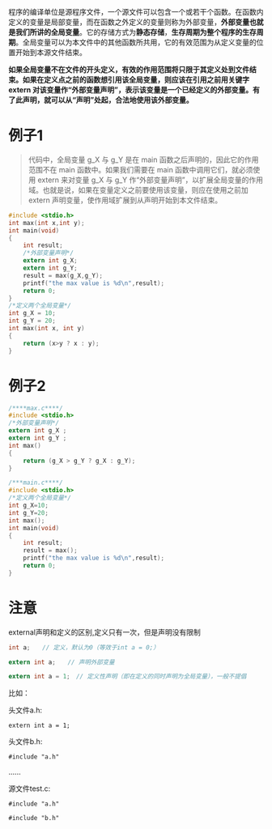 程序的编译单位是源程序文件，一个源文件可以包含一个或若干个函数。在函数内定义的变量是局部变量，而在函数之外定义的变量则称为外部变量，**外部变量也就是我们所讲的全局变量**。它的存储方式为**静态存储**，**生存周期为整个程序的生存周期**。全局变量可以为本文件中的其他函数所共用，它的有效范围为从定义变量的位置开始到本源文件结束。

**如果全局变量不在文件的开头定义，有效的作用范围将只限于其定义处到文件结束。如果在定义点之前的函数想引用该全局变量，则应该在引用之前用关键字 extern 对该变量作“外部变量声明”，表示该变量是一个已经定义的外部变量。有了此声明，就可以从“声明”处起，合法地使用该外部变量。**

# 例子1

> 代码中，全局变量 g_X 与 g_Y 是在 main 函数之后声明的，因此它的作用范围不在 main 函数中。如果我们需要在 main 函数中调用它们，就必须使用 extern 来对变量 g_X 与 g_Y 作“外部变量声明”，以扩展全局变量的作用域。也就是说，如果在变量定义之前要使用该变量，则应在使用之前加 extern 声明变量，使作用域扩展到从声明开始到本文件结束。

```c
#include <stdio.h>
int max(int x,int y);
int main(void)
{
    int result;
    /*外部变量声明*/
    extern int g_X;
    extern int g_Y;
    result = max(g_X,g_Y);
    printf("the max value is %d\n",result);
    return 0;
}
/*定义两个全局变量*/
int g_X = 10;
int g_Y = 20;
int max(int x, int y)
{
    return (x>y ? x : y);
}
```

# 例子2

>

```c
/****max.c****/
#include <stdio.h>
/*外部变量声明*/
extern int g_X ;
extern int g_Y ;
int max()
{
    return (g_X > g_Y ? g_X : g_Y);
}

/***main.c****/
#include <stdio.h>
/*定义两个全局变量*/
int g_X=10;
int g_Y=20;
int max();
int main(void)
{
    int result;
    result = max();
    printf("the max value is %d\n",result);
    return 0;
}
```

# 注意

external声明和定义的区别,定义只有一次，但是声明没有限制

```c
int a;　　// 定义，默认为0（等效于int a = 0;）

extern int a;　　// 声明外部变量

extern int a = 1;　// 定义性声明（即在定义的同时声明为全局变量），一般不提倡
```

比如：

头文件a.h:

`extern int a = 1;`

头文件b.h:

`#include "a.h"`

......

源文件test.c:

`#include "a.h"`

`#include "b.h"`


